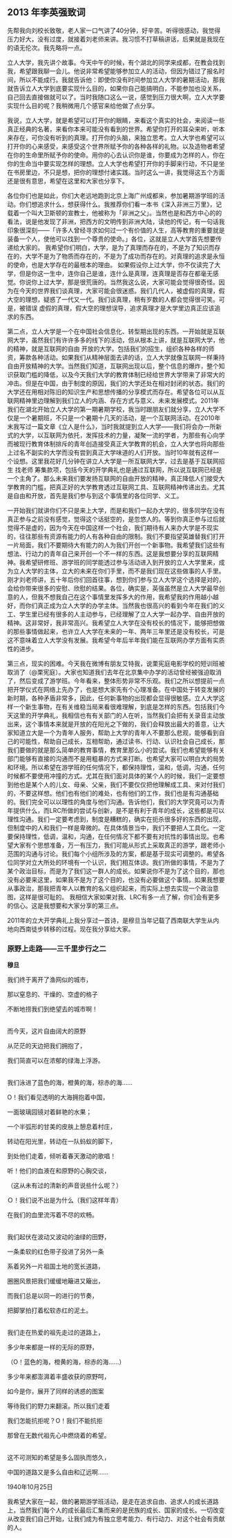 ## 2013 年李英强致词

先帮我向刘校长致敬，老人家一口气讲了40分钟，好辛苦。听得很感动，我觉得压力好大，没有过度，就接着刘老师来讲。我习惯不打草稿讲话，后果就是我现在的语无伦次。我先略将一点。

立人大学，我先讲个故事。今天中午的时候，有个湖北的同学来成都，在教会找到我，希望跟我聊一会儿。他说非常希望能够参加立人的活动，但因为错过了报名时间，所以不能成行。我就告诉他：即使你没有时间参加立人大学的暑期活动，那我就告诉立人大学到底要实现什么目的，如果你自己能搞明白，不能参加也没关系，自己回去直接做就可以了。当时我随口这么一说，感觉到压力很大啊，立人大学要实现什么目的呢？我稍微用几个感官来给他做了点分享。

我说，立人大学，就是希望可以打开你的眼睛，来看这个真实的社会，来阅读一些真正经典的名著，来看你本来可能没有看到的世界。希望你打开的耳朵来听，听本来存在，可你没有听到的真理。打开你的头脑，来独立思考。立人大学也希望可以打开你的心来感受，来感受这个世界所赋予你的各种各样的礼物。以及造物者希望在你的生命里所赋予你的使命。用你的心去认识你是谁，你要成为怎样的人，你在你的生命当中要实现怎样的理想。立人大学也希望打开你的手脚来行动，不只是坐在书房里边，不只是想，把你的理想付诸实践。当时这么一讲，我觉得这五个方面还是很有意思，希望在这里和大家也分享下。

各位你们也是如此，你们大老远地跑到北京上海广州成都来，参加暑期游学班的活动。你们想追求什么，想获得什么。我推荐你们看一本书《深入非洲三万里》，记载着一个叫大卫斯顿的宣教士，他被称为「非洲之父」。当然也是和西方中心的的看法，说是他发现了非洲，把西方的文明传到非洲大陆，读他的传记，有一句话我印象很深刻——「许多人曾经寻求如何过一个有价值的人生，高等教育的重要就是装备一个人，使他可以找到一个尊贵的使命。」各位，这就是立人大学首先想要传递给大家的。 我希望你们明白，大学，是为了真理而存在的，不是为了知识而存在的，大学不是为了物质而存在的，不是为了成功而存在的。对真理的追求是永恒的使命，也是大学存在的最根本的理由。 如果假设你上过大学，你不仅读完了大学，但是你这一生中，连你自己是谁，连什么是真理，连真理是否存在都毫无感觉。你说你上过大学，那是很荒唐的。当然我这么说，大家可能会觉得很奇怪。因为在今天的世界我们谈真理，大家可能会很迷惑。我们几代人，被虚假的真理，假大空的理想，疑惑了一代又一代。我们谈真理，稍有岁数的人都会觉得很可笑。可是，被错误 虚假的真理，假大空的理想误导，追求真理才是大学里边真正应该追求的东西。

第二点，立人大学是一个在中国社会信息化、转型期出现的东西。一开始就是互联网大学，虽然我们有许许多多的线下的活动，但从根本上讲，就是互联网大学，他的精神，就是互联网的自由 开放的大学。包括我们的招生，组织各种各样的师资，筹款各种活动。如果我们从精神层面去讲的话，立人大学就像互联网一样秉持自由开放精神的大学。当然我们知道，互联网出现以后，整个信息的爆炸，整个知识获取门槛的降低，以及今天我们大学的教育体制已经给世界大学带来了非常大的冲击。但是在中国，由于制度的原因，我们的大学还处在相对封闭的状态。我们的大学还在用相对陈旧的知识生产和思想传播的分享模式而存在。希望各位可以从互联网精神里边理解到我们立人的内涵、存在方式与意义、未来发展模式。2011年我们在湖北开始立人大学的第一期暑期学校，我当时跟朋友们就分享，立人大学不仅是一个暑期班，不只是一个暑期十几天的活动，是一个互联网活动。在2010年末我写过一篇文章《立人是什么》，当时我就提到立人大学——我们将会办一所新式的大学，以互联网为依托，发挥技术的力量，凝聚一流的学者，为那些有心向学而被现行教育体制排斥的青年创造接受真正大学教育的机会，立人大学也将向那些上过名不副实的大学而没有尝到真正大学味道的人们开放。当时10年就有这样一个设想。这里我花好几分钟在讲立人大学是一所互联网大学，过去是基于互联网招生 找老师 筹集款项，包括今天的开学典礼也是通过互联网，所以说互联网已经是一个主角了。那么未来我们要发扬互联网的自由开放的精神，真正降低人们接受大学教育的门槛，把真正好的大学教育透过互联网工具、互联网精神传递出去。尤其是自由和开放，首先是我们参与到这个事情里的各位同学、义工。

一开始我们就讲你们不只是来上大学，而是和我们一起办大学的，很多同学在没有真正参与之前没有感觉，觉得这个话挺空的，是忽悠人的。等到你真正参与过后就觉得不是虚的，因为今天在中国这样一个社会，我们期待有人来办大学是不现实的，往往那些有资源有能力的人有各种自由的限制。我们不要指望英雄替我们打开一片局面，我们不要期待大有能力的人为我们开创一个新事物。我希望我们这些有想法、行动力的青年自己来开创一个不一样的东西。这是我想要分享的互联网精神。我希望研修班、游学班的同学能透过参与活动进入到开放的立人大学里来，成为立人大学的主体，立大的未来在你们手里，而不是我们现在这些做事的人手里。刚才刘老师讲，五十年后你们回首往事，想到你们参与立人大学这个选择是对的，会给你带来很多的安慰、欣慰的结果。各位，确实是，英强虽然是立人大学最早创意的人，但我不想我自己在这个事情里发挥多大的作用，我希望我的作用越小越好，而你们真正成为立人大学的办学主体。当然我也很高兴的看到今年在我们的义工、学生里已经有很多的人主动参与，已经理解了立人大学一起办学、自由开放的精神。这非常好，我非常高兴。我希望立人大学在没有校长的情况下，能够把想做的那些事情做起来，也许立人大学在未来的一年、两年三年里还是没有校长，可是这不意味着立人大学没有发展。我希望今年后半年我们能在互联网办学方面有实质性的进步。

第三点，现实的困难。今天我在微博有朋友艾特我，说栗宪庭电影学校的短训班被取消了（@栗宪庭）。大家也知道我们去年在北京集中办学的活动曾经被强迫取消了，然后变成了游学班。今年看来，整体形势非常不乐观。我们之所以想提前一点把开学仪式在网络上先办了，也是想大家先有个心理准备。在中国处于转变发展的新时期，各种矛盾非常多，因此，任何新事物的出现都会显得很敏感。立人大学这样一个新生事物，在有关维稳当局来看很难理解，到底是怎样的东西。包括我们今天这里的开学典礼，我相信也有有关部门的人在听，当然我们会把有关录音主动放出来，这个事情本来就是开放的在阳光之下做的，我们会释放出最大的善意，让大家知道立大是一个为青年人服务，帮助上大学的青年人不要那么悲观，能够看到自己的可能性，帮助自己成长，互相帮助，通过读书、行动、认识社会自己成长，那我们要做的就是那么简单的教育事情，教育里那么小的尝试。我们也希望能够有关部门能够有直接的沟通而不是用粗暴的方式来打断。也希望大家可以明白大的局势和环境。所以希望在游学班的任何情况下，都保持理性，温和，低调，沟通，任何时候都不要使用冲撞的方式。尤其在我们面对具体的某个人的时候，我们一定要想到他也是某个人的儿女、母亲、父亲，我们不要仅仅把他理解成工具、来对付我们的，不要这样想。他们也有他们的难处，也有他们的工作，我们也是有沟通基础的。我们完全可以以理性的角度与他们沟通。告诉他们，我们的大学究竟可以为青年提供什么，而LRC所做的尝试与创新，是不是有利于青年的成长，这些都是可以理性沟通。我们一定要考虑到，制度是糟糕的，确实在扼杀很多好的东西的出现，但制度中的人和我们一样是卑微的。在具体情景当中，我们不要把人工具化。一定要保持理性，低调，温和，沟通，在任何情况下都不要有对抗性的事情出现。也希望大家有个思想准备，万一有压力，我们可能从形式上采取真正的游学，跟老师小范围的沟通与讨论。我们每个小组所涉及的方案，都是基于现实可调整的。希望各位同学对立大所处的环境有一个认识，我们相互体谅。我们所做的事情，不是为了某个政治目标，而是为了我们这一群人的成长。如果说你不是为了这个目的，那也没有必要来这里，如果我不是为了这个目的，也没有必要做这个事情。如果我想要从事政治，那我把青年人以教育的名义组织起来，而实际上想去实现一个政治意图，这样是很可耻的。 我相信大家如果对我、LRC有多一点了解，你们会有更多的信心。这是我想要和大家分享的第三点。

2011年的立大开学典礼上我分享过一首诗，是穆旦当年记载了西南联大学生从内地向西南徒步转移的过程。现在我分享给大家。

### 原野上走路——三千里步行之二

**穆旦**

我们终于离开了渔网似的城市，

那以窒息的、干燥的、空虚的格子

不断地捞我们到绝望去的城市啊！

<br/>
而今天，这片自由阔大的原野

从茫茫的天边把我们拥抱了，

我们简直可以在浓郁的绿海上浮游。

<br/>
我们泳进了蓝色的海，橙黄的海，棕赤的海……

O！我们看见透明的大海拥抱着中国，

一面玻璃园镜对着鲜艳的水果；

一个半弧形的甘美的皮肤上憩息着村庄，

转动在阳光里，转动在一队蚂蚁的脚下，

到处他们走着，倾听着春天激动的歌唱！

听！他们的血液在和原野的心胸交谈，

（这从未有过的清新的声音说些什么呢？）

Ｏ！我们说不出是为什么（我们这样年青）

在我们的血里流泻着不尽的欢畅。

<br/>
我们起伏在波动又波动的油绿的田野，

一条柔软的红色带子投进了另外一条

系着另外一片祖国土地的宽长道路，

圈圈风景把我们缓缓地簸进又簸出，

而我们总是以同一的进行的节奏，

把脚掌拍打着松软赤红的泥土。

<br/>
我们走在热爱的祖先走过的道路上，

多少年来都是一样的无际的原野，

（O！蓝色的海，橙黄的海，棕赤的海……）

多少年来都澎湃着丰盛收获的原野呵，

如今是你，展开了同样的诱惑的图案

等待我们的野力来翻滚。所以我们走着

我们怎能抗拒呢？O！我们不能抗拒

那曾在无数代祖先心中燃烧着的希望。

<br/>
这不可测知的希望是多么固执而悠久，

中国的道路又是多么自由和辽远啊……


1940年10月25日


我希望大家在一起，做的暑期游学班活动，是走在追求自由、追求人的成长道路上，当然我们每个人的成长最后汇集而来的是民族的成长、国家的成长。一切改变从改变我们自己开始，让我们成为有独立思考能力、有行动力、对这个社会有贡献的人。

